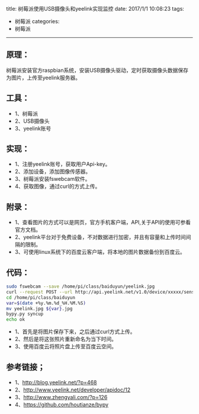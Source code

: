 title: 树莓派使用USB摄像头和yeelink实现监控
date: 2017/1/1 10:08:23
tags:
- 树莓派
categories:
- 树莓派
---

## 原理：
树莓派安装官方raspbian系统，安装USB摄像头驱动，定时获取摄像头数据保存为图片，上传至yeelink服务器。

<!-- more -->

## 工具：
- 1、树莓派
- 2、USB摄像头
- 3、yeelink账号

## 实现：
- 1、注册yeelink账号，获取用户Api-key。
- 2、添加设备，添加图像传感器。
- 3、树莓派安装fswebcam软件。
- 4、获取图像，通过curl的方式上传。

## 附录：
- 1、查看图片的方式可以是网页，官方手机客户端，API,关于API的使用可参看官方文档。
- 2、yeelink平台对于免费设备，不对数据进行加密，并且有容量和上传时间间隔的限制。
- 3、可使用linux系统下的百度云客户端，将本地的图片数据备份到百度云。

## 代码：
```bash
sudo fswebcam --save /home/pi/class/baiduyun/yeelink.jpg
curl --request POST --url http://api.yeelink.net/v1.0/device/xxxxx/sensor/xxxxxxx/photos --data-binary @"/home/pi/class/baiduyun/yeelink.jpg" --header "U-Apikey: xxxxxxxxxxxxxxxx"
cd /home/pi/class/baiduyun
var=$(date +%y.%m.%d_%H.%M.%S)
mv yeelink.jpg ${var}.jpg
bypy.py syncup
echo ok
```

- 1、首先是将图片保存下来，之后通过curl方式上传。
- 2、然后是将这张照片重新命名为当下时间。
- 3、使用百度云将照片盘上传至百度云空间。


## 参考链接；
- 1、http://blog.yeelink.net/?p=468
- 2、http://www.yeelink.net/developer/apidoc/12
- 3、http://www.zhengyali.com/?p=126
- 4、https://github.com/houtianze/bypy

